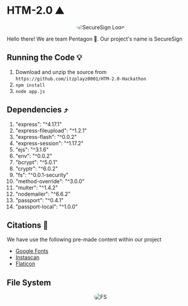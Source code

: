 # HTM-2.0 ⛰️

<p align="center">
<img style="border-radius: 50%" src="https://media.discordapp.net/attachments/857497885549658173/858226692911661066/unknown.png" alt="SecureSign Logo">
</p>

Hello there! We are team Pentagon 🚀.  Our project's name is SecureSign

## Running the Code 💡
1. Download and unzip the source from `https://github.com/itzplayz0001/HTM-2.0-Hackathon`
2. `npm install`
3. `node app.js`

## Dependencies ⤴️
1. "express": "^4.17.1"
2. "express-fileupload": "^1.2.1"
3. "express-flash": "^0.0.2"
4. "express-session": "^1.17.2"
5. "ejs": "^3.1.6"
6. "env": "^0.0.2"
7. "bcrypt": "^5.0.1"
8. "cryptr": "^6.0.2"
9. "fs": "^0.0.1-security"
10. "method-override": "^3.0.0"
11. "multer": "^1.4.2"
12. "nodemailer": "^6.6.2"
13. "passport": "^0.4.1"
14. "passport-local": "^1.0.0"

## Citations 📑
We have use the following pre-made content within our project
- [Google Fonts](https://fonts.google.com/)
- [Instascan](https://github.com/schmich/instascan)
- [Flaticon](https://flaticon.com)

## File System
<p align="center">
<img src="https://raw.githubusercontent.com/itzplayz0001/HTM-2.0-Hackathon/main/public/img/fileStructure.svg" style="border-radius: 35%;" alt="FS">
</p>
